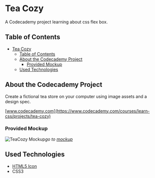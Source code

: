 # Tea Cozy

A Codecademy project learning about css flex box.

## Table of Contents

- [Tea Cozy](#tea-cozy)
  - [Table of Contents](#table-of-contents)
  - [About the Codecademy Project](#about-the-codecademy-project)
    - [Provided Mockup](#provided-mockup)
  - [Used Technologies](#used-technologies)

## About the Codecademy Project

Create a fictional tea store on your computer using image assets and a design spec.

[www.codecademy.com](https://www.codecademy.com/courses/learn-css/projects/tea-cozy)



### Provided Mockup

![TeaCozy Mockup](https://content.codecademy.com/courses/freelance-1/unit-4/img-tea-cozy-redline.jpg)*go to [mockup](https://content.codecademy.com/courses/freelance-1/unit-4/img-tea-cozy-redline.jpg)*

## Used Technologies
- [HTML5 Icon](https://www.w3.org/html/logo/downloads/HTML5_Logo_64.png)
- CSS3


